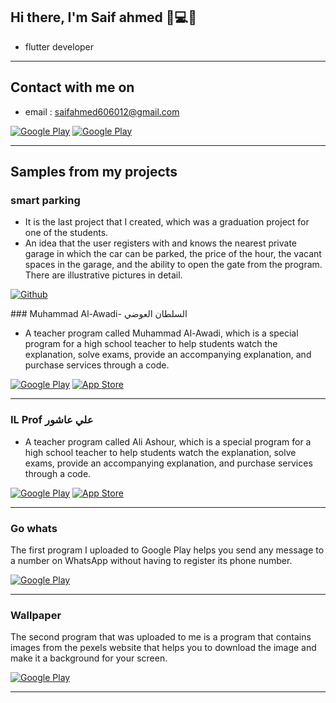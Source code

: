 <h2> Hi there, I'm Saif ahmed 👋💻🤝 </h2>

 
- flutter developer 

<hr>

 

<h2> Contact with me on </h2>

 

- email : saifahmed606012@gmail.com


<p><a href="http://Wa.me/201022535966" target="_blank"><img alt="Google Play" src="https://img.shields.io/badge/whatsapp-128C7E.svg?style=for-the-badge&logo=whatsapp&logoColor=white" /></a>  <a href="https://www.linkedin.com/in/saif-ahmed-382117196/" target="_blank"><img alt="Google Play" src="https://img.shields.io/badge/linkedin-0077b5.svg?style=for-the-badge&logo=linkedin&logoColor=white" /></a><p>

<hr>


<h2> Samples from my projects </h2>

### smart parking

- It is the last project that I created, which was a graduation project for one of the students.<br /> 
- An idea that the user registers with and knows the nearest private garage in which the car can be parked, the price of the hour, the vacant spaces in the garage, and the ability to open the gate from the program. There are illustrative pictures in detail.<br /> 
<p><a href="https://play.google.com/store/apps/details?id=com.mohammed.alaude_student" target="_blank"><img alt="Github" src="https://img.shields.io/badge/Get%20it%20on%20google%20play-blue.svg?style=for-the-badge&logo=google-play" /></a> 
<p>
### Muhammad Al-Awadi- السلطان العوضي

- A teacher program called Muhammad Al-Awadi, which is a special program for a high school teacher to help students watch the explanation, solve exams, provide an accompanying explanation, and purchase services through a code.<br /> 

<p><a href="https://play.google.com/store/apps/details?id=com.mohammed.alaude_student" target="_blank"><img alt="Google Play" src="https://img.shields.io/badge/Get%20it%20on%20google%20play-blue.svg?style=for-the-badge&logo=google-play" /></a> <a href="https://apps.apple.com/cn/app/%D8%A7%D9%84%D8%B3%D9%84%D8%B7%D8%A7%D9%86-%D8%A7%D9%84%D8%B9%D9%88%D8%B6%D9%8A/id1547299817" target="_blank"><img alt="App Store" src="https://img.shields.io/badge/Get%20it%20on%20app%20store-black.svg?style=for-the-badge&logo=app-store&logoColor=white" /></a><p>
 
<hr>

### IL Prof علي عاشور

- A teacher program called Ali Ashour, which is a special program for a high school teacher to help students watch the explanation, solve exams, provide an accompanying explanation, and purchase services through a code.<br /> 

<p><a href="https://play.google.com/store/apps/details?id=com.ali.prof" target="_blank"><img alt="Google Play" src="https://img.shields.io/badge/Get%20it%20on%20google%20play-blue.svg?style=for-the-badge&logo=google-play" /></a> <a href="https://apps.apple.com/cn/app/il-prof-%D8%B9%D9%84%D9%8A-%D8%B9%D8%A7%D8%B4%D9%88%D8%B1-%D9%80/id1550444331" target="_blank"><img alt="App Store" src="https://img.shields.io/badge/Get%20it%20on%20app%20store-black.svg?style=for-the-badge&logo=app-store&logoColor=white" /></a><p>

<hr>

### Go whats

The first program I uploaded to Google Play helps you send any message to a number on WhatsApp without having to register its phone number.<br />

<p><a href="https://play.google.com/store/apps/details?id=kh.whatapp" target="_blank"><img alt="Google Play" src="https://img.shields.io/badge/Get%20it%20on%20google%20play-blue.svg?style=for-the-badge&logo=google-play" /></a> 
<hr>

### Wallpaper

The second program that was uploaded to me is a program that contains images from the pexels website that helps you to download the image and make it a background for your screen.<br />

<p><a href="https://play.google.com/store/apps/details?id=co.jugjot.photoapp" target="_blank"><img alt="Google Play" src="https://img.shields.io/badge/Get%20it%20on%20google%20play-blue.svg?style=for-the-badge&logo=google-play" /></a> 
<hr>




